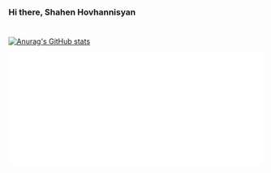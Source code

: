 ### Hi there, Shahen Hovhannisyan
#
[![Anurag's GitHub stats](https://github-readme-stats.vercel.app/api?username=shahen94&count_private=true&show_icons=true&theme=radical)](https://github.com/anuraghazra/github-readme-stats)

![Display Compact](./metrics.plugin.achievements.compact.svg)
